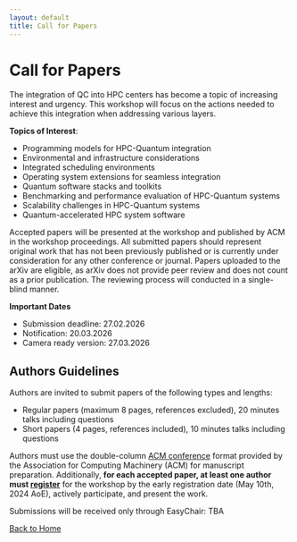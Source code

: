 ```yaml
---
layout: default
title: Call for Papers
---
```


# Call for Papers

The integration of QC into HPC centers has become a topic of increasing interest and urgency. This workshop will focus on the actions needed to achieve this integration when addressing various layers.

**Topics of Interest**:

*	Programming models for HPC-Quantum integration
*	Environmental and infrastructure considerations
*	Integrated scheduling environments
*	Operating system extensions for seamless integration
*	Quantum software stacks and toolkits
*	Benchmarking and performance evaluation of HPC-Quantum systems
*	Scalability challenges in HPC-Quantum systems
*	Quantum-accelerated HPC system software

Accepted papers will be presented at the workshop and published by ACM in the workshop proceedings. All submitted papers should represent original work that has not been previously published or is currently under consideration for any other conference or journal. Papers uploaded to the arXiv are eligible, as arXiv does not provide peer review and does not count as a prior publication. The reviewing process will conducted in a single-blind manner.

**Important Dates**
*	Submission deadline: 27.02.2026
*	Notification: 20.03.2026
*	Camera ready version: 27.03.2026

## Authors Guidelines

Authors are invited to submit papers of the following types and lengths:

*	Regular papers (maximum 8 pages, references excluded), 20 minutes talks including questions
*	Short papers (4 pages, references included), 10 minutes talks including questions

Authors must use the double-column [ACM conference](https://www.acm.org/publications/article-templates/proceedings-template.html) format provided by the Association for Computing Machinery (ACM) for manuscript preparation. Additionally, **for each accepted paper, at least one author must [register](https://www.hpdc.org/2024/registration.html)** for the workshop by the early registration date (May 10th, 2024 AoE), actively participate, and present the work.

Submissions will be received only through EasyChair: TBA

[Back to Home](./)
